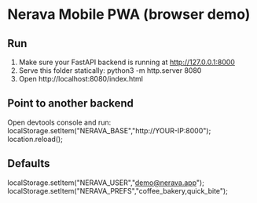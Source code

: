 # Nerava Mobile PWA (browser demo)

## Run
1) Make sure your FastAPI backend is running at http://127.0.0.1:8000
2) Serve this folder statically:
   python3 -m http.server 8080
3) Open http://localhost:8080/index.html

## Point to another backend
Open devtools console and run:
localStorage.setItem("NERAVA_BASE","http://YOUR-IP:8000"); location.reload();

## Defaults
localStorage.setItem("NERAVA_USER","demo@nerava.app");
localStorage.setItem("NERAVA_PREFS","coffee_bakery,quick_bite");
